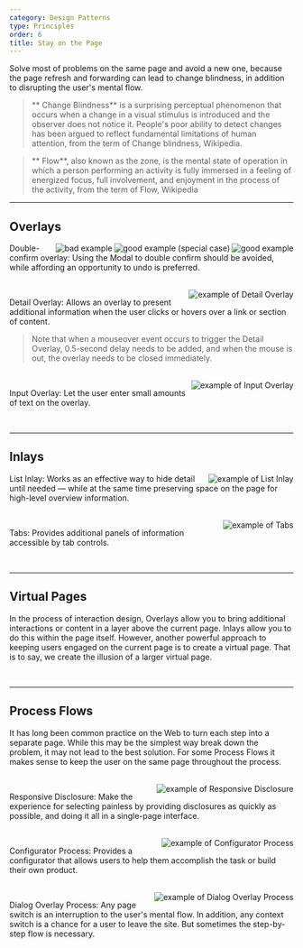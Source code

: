 ```yaml
---
category: Design Patterns
type: Principles
order: 6
title: Stay on the Page
---
```


Solve most of problems on the same page and avoid a new one, because the page refresh and forwarding can lead to change blindness, in addition to disrupting the user's mental flow.

> ** Change Blindness** is a surprising perceptual phenomenon that occurs when a change in a visual stimulus is introduced and the observer does not notice it. People's poor ability to detect changes has been argued to reflect fundamental limitations of human attention, from the term of Change blindness, Wikipedia.

> ** Flow**, also known as the zone, is the mental state of operation in which a person performing an activity is fully immersed in a feeling of energized focus, full involvement, and enjoyment in the process of the activity, from the term of Flow, Wikipedia

---

## Overlays

<img class="preview-img" align="right" alt="good example" description="As the user clicks delete, a success message and an undo button are displayed. When the user does nothing within one minute or click the undo button, the message and the button disappear." src="https://gw.alipayobjects.com/zos/rmsportal/YfhMlEIayfwnxiILcebI.png" good>

<img class="preview-img" align="right" alt="good example (special case)" description="If the undo operation is invalid, the Popconfirm is displayed after clicking the delete button. The user can stay on the page to double confirm." src="https://gw.alipayobjects.com/zos/rmsportal/AKtiXJTTQEjKFOCQGZMa.png" good>

<img class="preview-img" align="right" alt="bad example" description="
Abusing the Modal can neither bring the context into the popup, which is prone to interrupt the user's flow, nor allow the user to undo the change." src="https://gw.alipayobjects.com/zos/rmsportal/cGqkngXLMBlmMyoHtgFs.png" bad>

Double-confirm overlay: Using the Modal to double confirm should be avoided, while affording an opportunity to undo is preferred.

<br>

<img class="preview-img" align="right" alt="example of Detail Overlay " description="Click the eye icon to see more information." src="https://gw.alipayobjects.com/zos/rmsportal/yagQVxwdzuXOulzqdxEq.png">

Detail Overlay: Allows an overlay to present additional information when the user clicks or hovers over a link or section of content.

> Note that when a mouseover event occurs to trigger the Detail Overlay, 0.5-second delay needs to be added, and when the mouse is out, the overlay needs to be closed immediately.

<br>

<img class="preview-img" align="right" alt="example of Input Overlay" description="Click the edit icon to trigger the Input Overlay. Click the outside of it to preserve the input and close it." src="https://gw.alipayobjects.com/zos/rmsportal/lLhJKFcaJnIPxFCjvUKY.png">

Input Overlay: Let the user enter small amounts of text on the overlay.

<br>

---

## Inlays

<img class="preview-img" align="right" alt="example of List Inlay" src="https://gw.alipayobjects.com/zos/rmsportal/TgoEocLVYXfMKzFGwJar.png">

List Inlay: Works as an effective way to hide detail until needed — while at the same time preserving space on the page for high-level overview information.

<br>

<img class="preview-img" align="right" alt="example of Tabs" src="https://gw.alipayobjects.com/zos/rmsportal/CKwQXddFJnJHsyFAifsg.png">

Tabs: Provides additional panels of information accessible by tab controls.

<br>

---

## Virtual Pages

In the process of interaction design, Overlays allow you to bring additional interactions or content in a layer above the current page. Inlays allow you to do this within the page itself. However, another powerful approach to keeping users engaged on the current page is to create a virtual page. That is to say, we create the illusion of a larger virtual page.

<br>

---

## Process Flows

It has long been common practice on the Web to turn each step into a separate page. While this may be the simplest way break down the problem, it may not lead to the best solution. For some Process Flows it makes sense to keep the user on the same page throughout the process.

<br>

<img class="preview-img" align="right" alt="example of Responsive Disclosure" src="https://gw.alipayobjects.com/zos/rmsportal/OIxzAapqoGokUSIuFOWC.png">

Responsive Disclosure: Make the experience for selecting painless by providing disclosures as quickly as possible, and doing it all in a single-page interface.

<br>

<img class="preview-img" align="right" alt="example of Configurator Process" src="https://gw.alipayobjects.com/zos/rmsportal/nVgSYAiXfKGMHxkjypPp.png">

Configurator Process: Provides a configurator that allows users to help them accomplish the task or build their own product.

<br>

<img class="preview-img" align="right" alt="example of Dialog Overlay Process" src="https://gw.alipayobjects.com/zos/rmsportal/YutBaHmScUzpbKdFWDcg.png">

Dialog Overlay Process: Any page switch is an interruption to the user's mental flow. In addition, any context switch is a chance for a user to leave the site. But sometimes the step-by-step flow is necessary.
